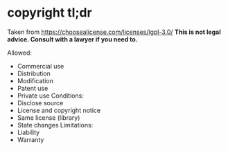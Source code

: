 # copyright tl;dr
Taken from <https://choosealicense.com/licenses/lgpl-3.0/>
**This is not legal advice. Consult with a lawyer if you need to.**

Allowed:
- Commercial use
- Distribution
- Modification
- Patent use
- Private use 
Conditions:
- Disclose source
- License and copyright notice
- Same license (library)
- State changes 
Limitations:
- Liability
- Warranty 